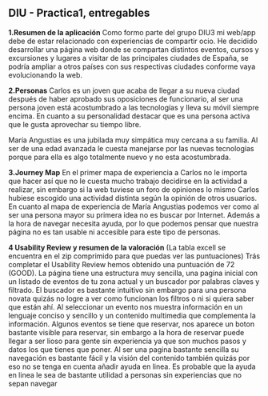 ## DIU - Practica1, entregables

**1.Resumen de la aplicación**
Como formo parte del grupo DIU3 mi web/app debe de estar relacionado con experiencias de
compartir ocio. He decidido desarrollar una página web donde se compartan distintos eventos, cursos
y excursiones y lugares a visitar de las principales ciudades de España, se podría ampliar a otros
países con sus respectivas ciudades conforme vaya evolucionando la web.

**2.Personas**
Carlos es un joven que acaba de llegar a su nueva ciudad después de haber aprobado sus oposiciones
de funcionario, al ser una persona joven está acostumbrado a las tecnologías y lleva su móvil siempre
encima. En cuanto a su personalidad destacar que es una persona activa que le gusta aprovechar su
tiempo libre.

María Angustias es una jubilada muy simpática muy cercana a su familia. Al ser de una edad
avanzada le cuesta manejarse por las nuevas tecnologías porque para ella es algo totalmente nuevo y
no esta acostumbrada.

**3.Journey Map**
En el primer mapa de experiencia a Carlos no le importa que hacer así que no le cuesta mucho
trabajo decidirse en la actividad a realizar, sin embargo si la web tuviese un foro de opiniones lo
mismo Carlos hubiese escogido una actividad distinta según la opinión de otros usuarios.
En cuanto al mapa de experiencia de María Angustias podemos ver como al ser una persona mayor
su primera idea no es buscar por Internet. Además a la hora de navegar necesita ayuda, por lo que
podemos pensar que nuestra página no es tan usable ni accesible para este tipo de personas.

**4 Usability Review y resumen de la valoración**
(La tabla excell se encuentra en el zip comprimido para que puedas ver las puntuaciones)
Trás completar el Usability Review hemos obtenido una puntuación de 72 (GOOD).
La página tiene una estructura muy sencilla, una pagina inicial con un listado de eventos de tu zona
actual y un buscador por palabras claves y filtrado. El buscador es bastante intuitivo sin embargo para
una persona novata quizás no logre a ver como funcionan los filtros o ni si quiera saber que están ahí.
Al seleccionar un evento nos muestra información en un lenguaje conciso y sencillo y un contenido
multimedia que complementa la información. Algunos eventos se tiene que reservar, nos aparece un
boton bastante visible para reservar, sin embargo a la hora de reservar puede llegar a ser lioso para
gente sin experiencia ya que son muchos pasos y datos los que tienes que poner.
Al ser una pagina bastante sencilla su navegación es bastante fácil y la visión del contenido también
quizás por eso no se tenga en cuenta añadir ayuda en linea. Es probable que la ayuda en linea le sea
de bastante utilidad a personas sin experiencias que no sepan navegar
